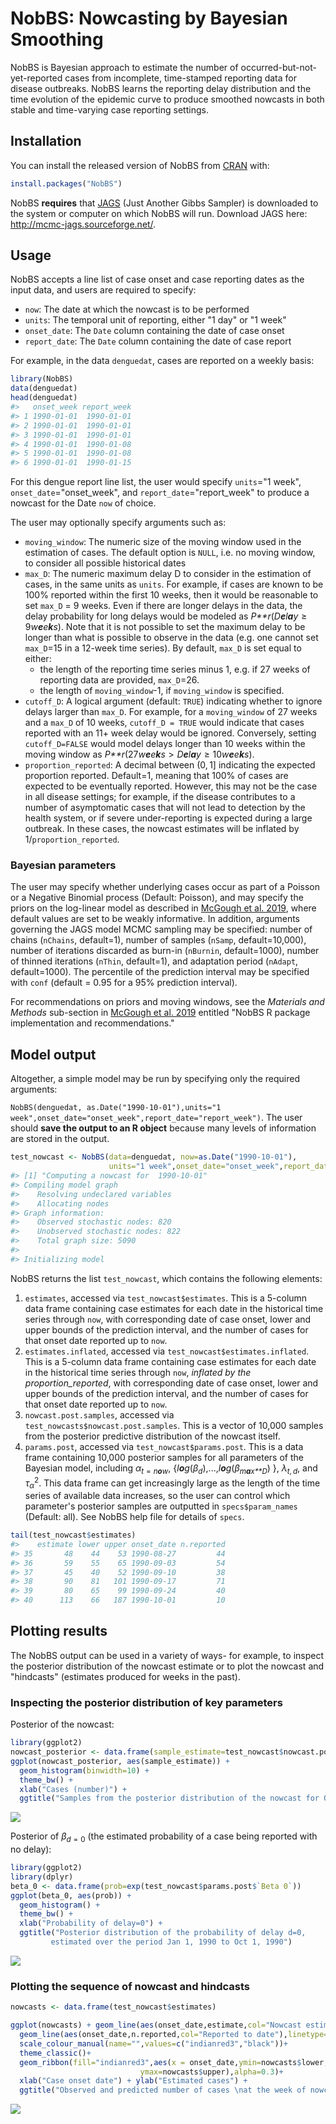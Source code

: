 
<!-- README.md is generated from README.Rmd. Please edit that file -->
NobBS: Nowcasting by Bayesian Smoothing
=======================================

<!-- badges: start -->
<!-- badges: end -->
NobBS is Bayesian approach to estimate the number of occurred-but-not-yet-reported cases from incomplete, time-stamped reporting data for disease outbreaks. NobBS learns the reporting delay distribution and the time evolution of the epidemic curve to produce smoothed nowcasts in both stable and time-varying case reporting settings.

Installation
------------

You can install the released version of NobBS from [CRAN](https://CRAN.R-project.org) with:

``` r
install.packages("NobBS")
```

NobBS **requires** that [JAGS](http://mcmc-jags.sourceforge.net/) (Just Another Gibbs Sampler) is downloaded to the system or computer on which NobBS will run. Download JAGS here: <http://mcmc-jags.sourceforge.net/>.

Usage
-----

NobBS accepts a line list of case onset and case reporting dates as the input data, and users are required to specify:

-   `now`: The date at which the nowcast is to be performed
-   `units`: The temporal unit of reporting, either "1 day" or "1 week"
-   `onset_date`: The `Date` column containing the date of case onset
-   `report_date`: The `Date` column containing the date of case report

For example, in the data `denguedat`, cases are reported on a weekly basis:

``` r
library(NobBS)
data(denguedat)
head(denguedat)
#>   onset_week report_week
#> 1 1990-01-01  1990-01-01
#> 2 1990-01-01  1990-01-01
#> 3 1990-01-01  1990-01-01
#> 4 1990-01-01  1990-01-08
#> 5 1990-01-01  1990-01-08
#> 6 1990-01-01  1990-01-15
```

For this dengue report line list, the user would specify `units`="1 week", `onset_date`="onset\_week", and `report_date`="report\_week" to produce a nowcast for the Date `now` of choice.

The user may optionally specify arguments such as:

-   `moving_window`: The numeric size of the moving window used in the estimation of cases. The default option is `NULL`, i.e. no moving window, to consider all possible historical dates
-   `max_D`: The numeric maximum delay D to consider in the estimation of cases, in the same units as `units`. For example, if cases are known to be 100% reported within the first 10 weeks, then it would be reasonable to set `max_D` = 9 weeks. Even if there are longer delays in the data, the delay probability for long delays would be modeled as *P**r*(*D**e**l**a**y* ≥ 9*w**e**e**k**s*). Note that it is not possible to set the maximum delay to be longer than what is possible to observe in the data (e.g. one cannot set `max_D`=15 in a 12-week time series). By default, `max_D` is set equal to either:
    -   the length of the reporting time series minus 1, e.g. if 27 weeks of reporting data are provided, `max_D`=26.
    -   the length of `moving_window`-1, if `moving_window` is specified.
-   `cutoff_D`: A logical argument (default: `TRUE`) indicating whether to ignore delays larger than `max_D`. For example, for a `moving_window` of 27 weeks and a `max_D` of 10 weeks, `cutoff_D = TRUE` would indicate that cases reported with an 11+ week delay would be ignored. Conversely, setting `cutoff_D=FALSE` would model delays longer than 10 weeks within the moving window as *P**r*(27*w**e**e**k**s* &gt; *D**e**l**a**y* ≥ 10*w**e**e**k**s*).
-   `proportion_reported`: A decimal between (0, 1\] indicating the expected proportion reported. Default=1, meaning that 100% of cases are expected to be eventually reported. However, this may not be the case in all disease settings; for example, if the disease contributes to a number of asymptomatic cases that will not lead to detection by the health system, or if severe under-reporting is expected during a large outbreak. In these cases, the nowcast estimates will be inflated by 1/`proportion_reported`.

### Bayesian parameters

The user may specify whether underlying cases occur as part of a Poisson or a Negative Binomial process (Default: Poisson), and may specify the priors on the log-linear model as described in [McGough et al. 2019](https://www.biorxiv.org/content/10.1101/663823v1.full), where default values are set to be weakly informative. In addition, arguments governing the JAGS model MCMC sampling may be specified: number of chains (`nChains`, default=1), number of samples (`nSamp`, default=10,000), number of iterations discarded as burn-in (`nBurnin`, default=1000), number of thinned iterations (`nThin`, default=1), and adaptation period (`nAdapt`, default=1000). The percentile of the prediction interval may be specified with `conf` (default = 0.95 for a 95% prediction interval).

For recommendations on priors and moving windows, see the *Materials and Methods* sub-section in [McGough et al. 2019](https://www.biorxiv.org/content/10.1101/663823v1.full) entitled "NobBS R package implementation and recommendations."

Model output
------------

Altogether, a simple model may be run by specifying only the required arguments:

`NobBS(denguedat, as.Date("1990-10-01"),units="1 week",onset_date="onset_week",report_date="report_week")`. The user should **save the output to an R object** because many levels of information are stored in the output.

``` r
test_nowcast <- NobBS(data=denguedat, now=as.Date("1990-10-01"),
                      units="1 week",onset_date="onset_week",report_date="report_week")
#> [1] "Computing a nowcast for  1990-10-01"
#> Compiling model graph
#>    Resolving undeclared variables
#>    Allocating nodes
#> Graph information:
#>    Observed stochastic nodes: 820
#>    Unobserved stochastic nodes: 822
#>    Total graph size: 5090
#> 
#> Initializing model
```

NobBS returns the list `test_nowcast`, which contains the following elements:

1.  `estimates`, accessed via `test_nowcast$estimates`. This is a 5-column data frame containing case estimates for each date in the historical time series through `now`, with corresponding date of case onset, lower and upper bounds of the prediction interval, and the number of cases for that onset date reported up to `now`.
2.  `estimates.inflated`, accessed via `test_nowcast$estimates.inflated`. This is a 5-column data frame containing case estimates for each date in the historical time series through `now`, *inflated by the proportion\_reported*, with corresponding date of case onset, lower and upper bounds of the prediction interval, and the number of cases for that onset date reported up to `now`.
3.  `nowcast.post.samples`, accessed via `test_nowcasts$nowcast.post.samples`. This is a vector of 10,000 samples from the posterior predictive distribution of the nowcast itself.
4.  `params.post`, accessed via `test_nowcast$params.post`. This is a data frame containing 10,000 posterior samples for all parameters of the Bayesian model, including *α*<sub>*t* = *n**o**w*</sub>, {*l**o**g*(*β*<sub>*d*</sub>),...,*l**o**g*(*β*<sub>*m**a**x**D*</sub>) }, *λ*<sub>*t*, *d*</sub>, and *τ*<sub>*α*</sub><sup>2</sup>. This data frame can get increasingly large as the length of the time series of available data increases, so the user can control which parameter's posterior samples are outputted in `specs$param_names` (Default: all). See NobBS help file for details of `specs`.

``` r
tail(test_nowcast$estimates)
#>    estimate lower upper onset_date n.reported
#> 35       48    44    53 1990-08-27         44
#> 36       59    55    65 1990-09-03         54
#> 37       45    40    52 1990-09-10         38
#> 38       90    81   101 1990-09-17         71
#> 39       80    65    99 1990-09-24         40
#> 40      113    66   187 1990-10-01         10
```

Plotting results
----------------

The NobBS output can be used in a variety of ways- for example, to inspect the posterior distribution of the nowcast estimate or to plot the nowcast and "hindcasts" (estimates produced for weeks in the past).

### Inspecting the posterior distribution of key parameters

Posterior of the nowcast:

``` r
library(ggplot2)
nowcast_posterior <- data.frame(sample_estimate=test_nowcast$nowcast.post.samps)
ggplot(nowcast_posterior, aes(sample_estimate)) + 
  geom_histogram(binwidth=10) + 
  theme_bw() + 
  xlab("Cases (number)") +
  ggtitle("Samples from the posterior distribution of the nowcast for Oct 1, 1990")
```

![](man/figures/README-unnamed-chunk-4-1.png)

Posterior of *β*<sub>*d* = 0</sub> (the estimated probability of a case being reported with no delay):

``` r
library(ggplot2)
library(dplyr)
beta_0 <- data.frame(prob=exp(test_nowcast$params.post$`Beta 0`))
ggplot(beta_0, aes(prob)) + 
  geom_histogram() + 
  theme_bw() + 
  xlab("Probability of delay=0") +
  ggtitle("Posterior distribution of the probability of delay d=0,
         estimated over the period Jan 1, 1990 to Oct 1, 1990")
```

![](man/figures/README-unnamed-chunk-5-1.png)

### Plotting the sequence of nowcast and hindcasts

``` r
nowcasts <- data.frame(test_nowcast$estimates)

ggplot(nowcasts) + geom_line(aes(onset_date,estimate,col="Nowcast estimate"),linetype="longdash") +
  geom_line(aes(onset_date,n.reported,col="Reported to date"),linetype="solid") +
  scale_colour_manual(name="",values=c("indianred3","black"))+
  theme_classic()+
  geom_ribbon(fill="indianred3",aes(x = onset_date,ymin=nowcasts$lower, 
                             ymax=nowcasts$upper),alpha=0.3)+
  xlab("Case onset date") + ylab("Estimated cases") +
  ggtitle("Observed and predicted number of cases \nat the week of nowcast (Oct 1990) and weeks prior")
```

![](man/figures/README-unnamed-chunk-6-1.png)
